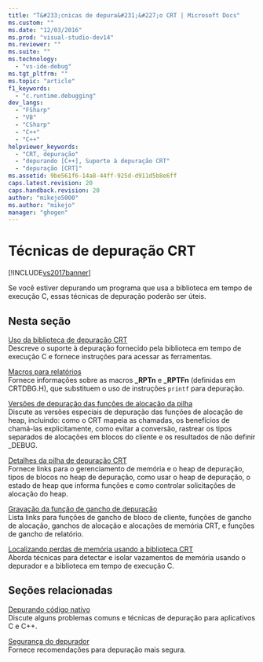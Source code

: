 ```yaml
---
title: "T&#233;cnicas de depura&#231;&#227;o CRT | Microsoft Docs"
ms.custom: ""
ms.date: "12/03/2016"
ms.prod: "visual-studio-dev14"
ms.reviewer: ""
ms.suite: ""
ms.technology: 
  - "vs-ide-debug"
ms.tgt_pltfrm: ""
ms.topic: "article"
f1_keywords: 
  - "c.runtime.debugging"
dev_langs: 
  - "FSharp"
  - "VB"
  - "CSharp"
  - "C++"
  - "C++"
helpviewer_keywords: 
  - "CRT, depuração"
  - "depurando [C++], Suporte à depuração CRT"
  - "depuração [CRT]"
ms.assetid: 9be561f6-14a8-44ff-925d-d911d5b8e6ff
caps.latest.revision: 20
caps.handback.revision: 20
author: "mikejo5000"
ms.author: "mikejo"
manager: "ghogen"
---
```

# T&#233;cnicas de depura&#231;&#227;o CRT
[!INCLUDE[vs2017banner](../code-quality/includes/vs2017banner.md)]

Se você estiver depurando um programa que usa a biblioteca em tempo de execução C, essas técnicas de depuração poderão ser úteis.  
  
## Nesta seção  
 [Uso da biblioteca de depuração CRT](../debugger/crt-debug-library-use.md)  
 Descreve o suporte à depuração fornecido pela biblioteca em tempo de execução C e fornece instruções para acessar as ferramentas.  
  
 [Macros para relatórios](../debugger/macros-for-reporting.md)  
 Fornece informações sobre as macros **\_RPTn** e **\_RPTFn** \(definidas em CRTDBG.H\), que substituem o uso de instruções `printf` para depuração.  
  
 [Versões de depuração das funções de alocação da pilha](../debugger/debug-versions-of-heap-allocation-functions.md)  
 Discute as versões especiais de depuração das funções de alocação de heap, incluindo: como o CRT mapeia as chamadas, os benefícios de chamá\-las explicitamente, como evitar a conversão, rastrear os tipos separados de alocações em blocos do cliente e os resultados de não definir \_DEBUG.  
  
 [Detalhes da pilha de depuração CRT](../debugger/crt-debug-heap-details.md)  
 Fornece links para o gerenciamento de memória e o heap de depuração, tipos de blocos no heap de depuração, como usar o heap de depuração, o estado de heap que informa funções e como controlar solicitações de alocação do heap.  
  
 [Gravação da função de gancho de depuração](../debugger/debug-hook-function-writing.md)  
 Lista links para funções de gancho de bloco de cliente, funções de gancho de alocação, ganchos de alocação e alocações de memória CRT, e funções de gancho de relatório.  
  
 [Localizando perdas de memória usando a biblioteca CRT](../debugger/finding-memory-leaks-using-the-crt-library.md)  
 Aborda técnicas para detectar e isolar vazamentos de memória usando o depurador e a biblioteca em tempo de execução C.  
  
## Seções relacionadas  
 [Depurando código nativo](../debugger/debugging-native-code.md)  
 Discute alguns problemas comuns e técnicas de depuração para aplicativos C e C\+\+.  
  
 [Segurança do depurador](../debugger/debugger-security.md)  
 Fornece recomendações para depuração mais segura.